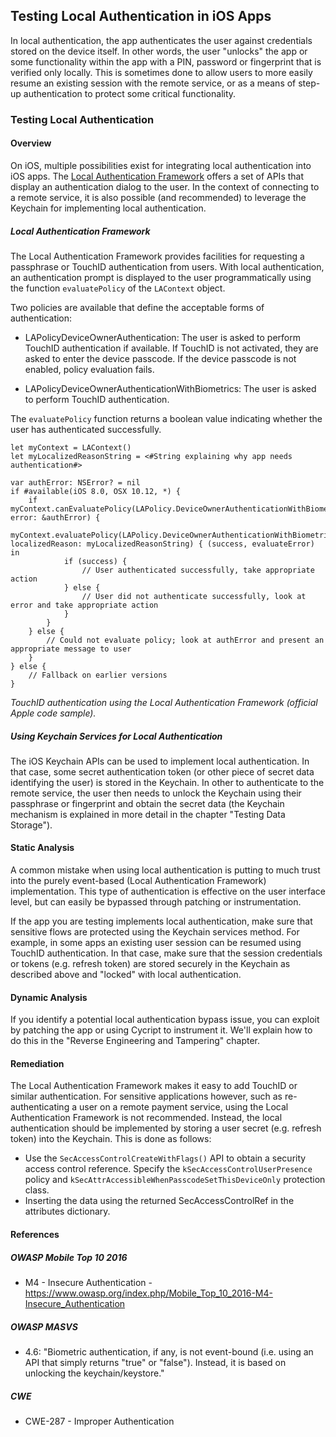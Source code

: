 ## Testing Local Authentication in iOS Apps

In local authentication, the app authenticates the user against credentials stored on the device itself. In other words, the user "unlocks" the app or some functionality within the app with a PIN, password or fingerprint that is verified only locally. This is sometimes done to allow users to more easily resume an existing session with the remote service, or as a means of step-up authentication to protect some critical functionality.

### Testing Local Authentication

#### Overview

On iOS, multiple possibilities exist for integrating local authentication into iOS apps. The [Local Authentication Framework](https://developer.apple.com/documentation/localauthentication) offers a set of APIs that display an authentication dialog to the user. In the context of connecting to a remote service, it is also possible (and recommended) to leverage the Keychain for implementing local authentication.

##### Local Authentication Framework

The Local Authentication Framework provides facilities for requesting a passphrase or TouchID authentication from users. With local authentication, an authentication prompt is displayed to the user programmatically using the function <code>evaluatePolicy</code> of the <code>LAContext</code> object.

Two policies are available that define the acceptable forms of authentication:

- LAPolicyDeviceOwnerAuthentication: The user is asked to perform TouchID authentication if available. If TouchID is not activated, they are asked to enter the device passcode. If the device passcode is not enabled, policy evaluation fails.

- LAPolicyDeviceOwnerAuthenticationWithBiometrics: The user is asked to perform TouchID authentication.

The <code>evaluatePolicy</code> function returns a boolean value indicating whether the user has authenticated successfully.

```
let myContext = LAContext()
let myLocalizedReasonString = <#String explaining why app needs authentication#>
 
var authError: NSError? = nil
if #available(iOS 8.0, OSX 10.12, *) {
    if myContext.canEvaluatePolicy(LAPolicy.DeviceOwnerAuthenticationWithBiometrics, error: &authError) {
        myContext.evaluatePolicy(LAPolicy.DeviceOwnerAuthenticationWithBiometrics, localizedReason: myLocalizedReasonString) { (success, evaluateError) in
            if (success) {
                // User authenticated successfully, take appropriate action
            } else {
                // User did not authenticate successfully, look at error and take appropriate action
            }
        }
    } else {
        // Could not evaluate policy; look at authError and present an appropriate message to user
    }
} else {
    // Fallback on earlier versions
}
```
*TouchID authentication using the Local Authentication Framework (official Apple code sample).* 

#####  Using Keychain Services for Local Authentication

The iOS Keychain APIs can be used to implement local authentication. In that case, some secret authentication token (or other piece of secret data identifying the user) is stored in the Keychain. In other to authenticate to the remote service, the user then needs to unlock the Keychain using their passphrase or fingerprint and obtain the secret data (the Keychain mechanism is explained in more detail in the chapter "Testing Data Storage").

#### Static Analysis

A common mistake when using local authentication is putting to much trust into the purely event-based (Local Authentication Framework) implementation. This type of authentication is effective on the user interface level, but can easily be bypassed through patching or instrumentation.

If the app you are testing implements local authentication, make sure that sensitive flows are protected using the Keychain services method. For example, in some apps an existing user session can be resumed using TouchID authentication. In that case, make sure that the session credentials or tokens (e.g. refresh token) are stored securely in the Keychain as described above and "locked" with local authentication.

#### Dynamic Analysis

If you identify a potential local authentication bypass issue, you can exploit by patching the app or using Cycript to instrument it. We'll explain how to do this in the "Reverse Engineering and Tampering" chapter.

#### Remediation

The Local Authentication Framework makes it easy to add TouchID or similar authentication. For sensitive applications however, such as re-authenticating a user on a remote payment service, using the Local Authentication Framework is not recommended. Instead, the local authentication should be implemented by storing a user secret (e.g. refresh token) into the Keychain. This is done as follows:

- Use the <code>SecAccessControlCreateWithFlags()</code> API to obtain a security access control reference. Specify the <code>kSecAccessControlUserPresence</code> policy and <code>kSecAttrAccessibleWhenPasscodeSetThisDeviceOnly</code> protection class.
- Inserting the data using the returned SecAccessControlRef in the attributes dictionary.

#### References

##### OWASP Mobile Top 10 2016

* M4 - Insecure Authentication - https://www.owasp.org/index.php/Mobile_Top_10_2016-M4-Insecure_Authentication

##### OWASP MASVS

* 4.6: "Biometric authentication, if any, is not event-bound (i.e. using an API that simply returns "true" or "false"). Instead, it is based on unlocking the keychain/keystore."

##### CWE

- CWE-287 - Improper Authentication
